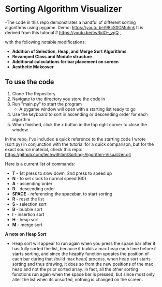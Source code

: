 # Sorting Algorithm Visualizer
-The code in this repo demonstrates a handful of different sorting algorithms using pygame.
Demo: https://youtu.be/98cS0CMuhnk
It is derived from this tutorial # https://youtu.be/twRidO-_vqQ ,

with the following notable modifications:

- **Addition of Selection, Heap, and Merge Sort Algorithms**
- **Revamped Class and Module structure**
- **Additional calculations for bar placement on screen**
- **Aesthetic Makeover**

## To use the code
1. Clone The Repository
2. Navigate to the directory you store the code in
3. Run "main.py" to start the program
    - A pygame window will open with a starting list ready to go
4. Use the keyboard to sort in ascending or descending order
    for each algorthm
5. When finished, click the x button in the top right corner to
     close the window.

In the repo, I've included a quick reference to the starting code I wrote (sort.py) in conjunction 
with the tutorial for a quick comparison, but for the exact source material, 
check this repo: https://github.com/techwithtim/Sorting-Algorithm-Visualizer.git

Here is a current list of commands:
- **T** - 1st press to slow down, 2nd press to speed up
- **N** - to set clock to normal speed (60)
- **A** - ascending order 
- **D** - descending order
- **SPACE** - referencing the spacebar, to start sorting
- **R** - reset the list
- **S** - selection sort
- **B** - bubble sort
- **I** - insertion sort
- **H** - heap sort
- **M** - merge sort

**A note on Heap Sort**
- Heap sort will appear to run again when you press the space bar after it has 
fully sorted the list, because it builds a max heap each time 
before it starts sorting,
and since the heapify function updates the position of
each bar during that (build max heap) process, 
when heap sort starts sorting and thus drawing, it does so from the new positions
of the max heap and not the prior sorted array.
In fact, all the other sorting functions run again when the space bar
is pressed, but since most only alter the list when its unsorted,
nothing is changed on the screen. 

